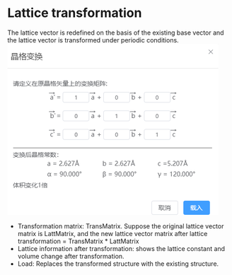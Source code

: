 # Lattice transformation

The lattice vector is redefined on the basis of the existing base vector and the lattice vector is transformed under periodic conditions.
![qstudio_manual_settings_symmtry_transformlattice](nested/qstudio_manual_settings_symmtry_transformlattice.png)

- Transformation matrix: TransMatrix. Suppose the original lattice vector matrix is LattMatrix, and the new lattice vector matrix after lattice transformation = TransMatrix * LattMatrix
- Lattice information after transformation: shows the lattice constant and volume change after transformation.
- Load: Replaces the transformed structure with the existing structure.